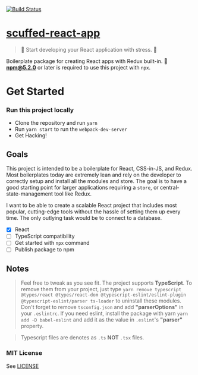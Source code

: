 [![Build Status](https://bencotte.visualstudio.com/new-react-app/_apis/build/status/ahtee.scuffed-react-app?branchName=master)](https://bencotte.visualstudio.com/new-react-app/_build/latest?definitionId=2&branchName=master)

# [scuffed-react-app](https://www.github.com/ahtee/scuffed-react-app)

> :rocket: Start developing your React application with stress. :nail_care:

Boilerplate package for creating React apps with Redux built-in. :ship: **npm@5.2.0** or later is required to use this project with `npx`.

# Get Started

### Run this project locally

- Clone the repository and run `yarn`
- Run `yarn start` to run the `webpack-dev-server`
- Get Hacking!

## Goals

This project is intended to be a boilerplate for React, CSS-in-JS, and Redux. Most boilerplates today are extremely lean and rely on the developer to correctly setup and install all the modules and store. The goal is to have a good starting point for larger applications requiring a `store`, or central-state-management tool like Redux.

I want to be able to create a scalable React project that includes most popular, cutting-edge tools without the hassle of setting them up every time. The only outlying task would be to connect to a database.

- [x] React
- [ ] TypeScript compatibility
- [ ] Get started with `npx` command
- [ ] Publish package to npm

## Notes

> Feel free to tweak as you see fit. The project supports **TypeScript**. To remove them from your project, just type `yarn remove typescript @types/react @types/react-dom @typescript-eslint/eslint-plugin @typescript-eslint/parser ts-loader` to uninstall these modules. Don't forget to remove `tsconfig.json` and add **"parserOptions"** in your `.eslintrc`. If you need eslint, install the package with yarn `yarn add -D babel-eslint` and add it as the value in `.eslint`'s **"parser"** property.

> Typescript files are denotes as `.ts` **NOT** `.tsx` files.

### MIT License

See [LICENSE](./LICENSE.md)
